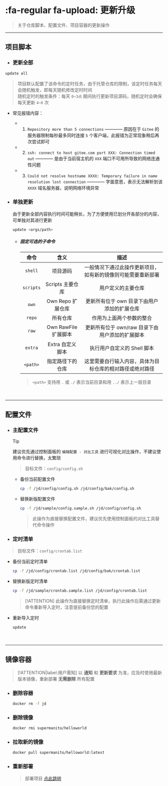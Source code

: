 # :fa-regular fa-upload: 更新升级
> 关于仓库脚本、配置文件、项目容器的更新操作

***

## 项目脚本

- ### 更新全部 <!-- {docsify-ignore} -->
```bash
update all
```
> 项目默认配置了该命令的定时任务，由于托管仓库的限制，该定时任务每天会随机触发，即每天随机修改定时时间\
> 随机定时的触发条件：每天 `0~3点` 期间执行更新项目源码，随机定时会确保每天更新 `4~6` 次

  - 常见报错内容：
    - 1. `Repository more than 5 connections` ———— 原因在于 `Gitee` 的服务器限制每秒最多同时连接 `5` 个客户端，此报错为正常现象稍后再次尝试即可
    - 2. `ssh: connect to host gitee.com port XXX: Connection timed out` ———— 是由于当前宿主机的 `XXX` 端口不可用所导致的网络连通性问题
    - 3. `Could not resolve hostname XXXX: Temporary failure in name resolution lost connection` ———— 字面意思，表示无法解析到该 `XXXX` 域名服务器，说明网络环境异常

- ### 单独更新 <!-- {docsify-ignore} -->

  由于更新全部内容执行时间可能稍长，为了方便使用已划分开各部分的内容，可单独对其进行更新
  ```bash
  update <args/path>
  ```

  - ##### 固定可选的子命令 <!-- {docsify-ignore} -->

    |    命令    |         含义        |                   描述                              |
    | :-------: | :-----------------: | :------------------------------------------------: |
    |  `shell`  |       项目源码       | 一般情况下通过此操作更新项目，如有新的镜像则可能需要重新部署  |
    | `scripts` |   Scripts 主要仓库   | 用户定义的主要仓库                                     |
    |   `own`   |   Own Repo 扩展仓库  | 更新所有位于 own 目录下由用户添加的扩展仓库               |
    |  `repo`   |       所有仓库       | 作用为上面两个参数的整合                                |
    |   `raw`   | Own RawFile 扩展脚本 | 更新所有位于 own/raw 目录下由用户添加的扩展脚本           |
    |  `extra`  |   Extra 自定义脚本   | 执行用户自定义的 Shell 脚本                             |
    |  `<path>` |    指定路径下的仓库   | 这里需要自行输入内容，具体为目标仓库的相对路径或绝对路径      |
    > `<path>` 支持用 `.` 或 `./` 表示当前目录和用 `../` 表示上一层目录

ㅤ

***

## 配置文件

- ### 主配置文件 <!-- {docsify-ignore} -->

  > [!TIP]
  > 建议优先通过控制面板的 `编辑配置 - 对比工具` 进行可视化对比操作，不建议使用命令进行替换，太繁琐

  > 目标文件：`config/config.sh`

  - 备份当前配置文件

    ```bash
    cp -f /jd/config/config.sh /jd/config/bak/config.sh
    ```

  - 替换新版配置文件

    ```bash
    cp -f /jd/sample/config.sample.sh /jd/config/config.sh
    ```
    > 此操作为直接替换配置文件，建议优先使用控制面板的对比工具替代命令操作

- ### 定时清单 <!-- {docsify-ignore} -->
> 目标文件：`config/crontab.list`

  - 备份当前定时清单

    ```bash
    cp -f /jd/config/crontab.list /jd/config/bak/crontab.list
    ```

  - 替换新版定时清单

    ```bash
    cp -f /jd/sample/crontab.sample.list /jd/config/crontab.list
    ```
    > [!ATTENTION]
    > 此操作为直接替换定时清单，执行此操作后需通过更新命令重新导入定时，注意提前备份您的配置

  - 重新导入定时

    ```bash
    update
    ```

ㅤ

***

## 镜像容器

> [!ATTENTION|label:用户需知]
> 以 **通知** 和 **更新要求** 为准，应及时使用最新版本镜像，重新部署 **无需删除** 所有配置

- ### 删除容器 <!-- {docsify-ignore} -->

  ```bash
  docker rm -f jd
  ```

- ### 删除镜像 <!-- {docsify-ignore} -->

  ```bash
  docker rmi supermanito/helloworld
  ```

- ### 拉取新的镜像 <!-- {docsify-ignore} -->

  ```bash
  docker pull supermanito/helloworld:latest
  ```

- ### 重新部署 <!-- {docsify-ignore} -->

  > 部署项目 [点此跳转](./pages/install/部署项目.md)
